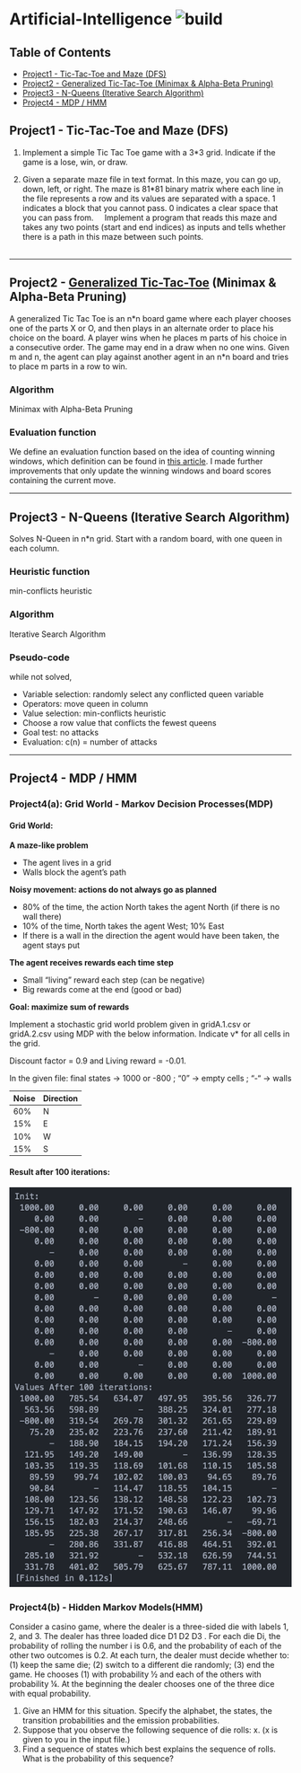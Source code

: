 # Artificial-Intelligence ![build](https://img.shields.io/wercker/ci/wercker/docs.svg)

## Table of Contents

- [Project1 - Tic-Tac-Toe and Maze (DFS)](#project1-tic-tac-toe-and-maze)
- [Project2 - Generalized Tic-Tac-Toe (Minimax & Alpha-Beta Pruning)](#generalized-tic-tac-toe)
- [Project3 - N-Queens (Iterative Search	Algorithm)](#n-queens)
- [Project4 - MDP / HMM](#mdp-hmm)

<a name="project1-tic-tac-toe-and-maze"/>

## Project1 - Tic-Tac-Toe and Maze (DFS)
1. Implement	a	simple Tic Tac Toe game with a 3\*3 grid. Indicate if the	game is a lose, win, or draw.

2. Given a separate maze file in text format. In this maze, you can go up, down, left, or right. The maze is 81\*81 binary matrix where each line in the file represents a row and its values are separated with a space. 1 indicates a block that you cannot pass. 0 indicates a clear space that you can pass from.	  	  
Implement a	program that reads this maze and takes any two points (start and end indices)	as inputs	and	tells	whether	there	is a path	in this	maze between such points.	
  
***

<a name="generalized-tic-tac-toe"/>

## Project2 - [Generalized Tic-Tac-Toe](https://github.com/fengvyi/Generalized-Tic-Tac-Toe) (Minimax & Alpha-Beta Pruning)
A generalized Tic Tac Toe is an n\*n board game where each player chooses one of the parts X or O, and then plays in an alternate order to place his choice on the board. A player wins when he places m parts of	his	choice in	a	consecutive	order. The game may end in a draw when no one wins.	
Given m and n, the agent can play against another agent in an n\*n board and tries to place m parts in a row to win.	  

### Algorithm
Minimax with Alpha-Beta Pruning

### Evaluation function
We define an evaluation function based on the idea of counting winning
windows, which definition can be found in [this article](https://web.stanford.edu/class/cs221/2017/restricted/p-final/xiaotihu/final.pdf). I made further improvements that only update the winning windows and board scores containing the current move.

***

<a name="n-queens"/>

## Project3 - N-Queens (Iterative Search	Algorithm)
Solves N-Queen in n*n grid. Start with a random board, with one queen in each column.

### Heuristic function
min-conflicts heuristic

### Algorithm 
Iterative Search	Algorithm

### Pseudo-code
while not solved,
   * Variable selection: randomly select any conflicted queen variable
   * Operators: move queen in column
   * Value selection: min-conflicts heuristic
   * Choose a row value that conflicts the fewest queens
   * Goal test: no attacks 
   * Evaluation: c(n) = number of attacks

***

<a name="mdp-hmm"/>

## Project4 - MDP / HMM
### Project4(a): Grid World - Markov Decision Processes(MDP)
#### Grid World:
**A maze-like problem**
* The agent lives in a grid
* Walls block the agent’s path

**Noisy movement: actions do not always go as planned**
* 80% of the time, the action North takes the agent North 
  (if there is no wall there)
* 10% of the time, North takes the agent West; 10% East
* If there is a wall in the direction the agent would have been taken, the agent stays put

**The agent receives rewards each time step**
* Small “living” reward each step (can be negative)
* Big rewards come at the end (good or bad)

**Goal: maximize sum of rewards**

Implement a stochastic grid world problem given in gridA.1.csv or gridA.2.csv using MDP with the below information. Indicate v* for all cells in the grid.<br>

Discount factor = 0.9  and  Living reward = -0.01.<br>

In the given file: final states -> 1000 or -800 ; “0” -> empty cells ; “-“ -> walls<br>

| Noise | Direction |
| --- | -- |
| 60% | N |
| 15% | E |
| 10% | W |
| 15% | S |

#### Result after 100 iterations:
![](https://github.com/fengvyi/Artificial-Intelligence/blob/master/project4/project4a/Screen%20Shot%202018-04-30%20at%208.55.48%20PM.png)

### Project4(b) - Hidden Markov Models(HMM)
Consider a casino game, where the dealer is a three-sided die with labels 1, 2, and 3.  The dealer has three loaded dice D1 D2 D3 . For each die Di, the probability of rolling the number i is 0.6, and the probability of each of the other two outcomes is 0.2. At each turn, the dealer must decide whether to: (1) keep the same die; (2) switch to a different die randomly; (3) end the game. He chooses (1) with probability ½ and each of the others with probability ¼. At the beginning the dealer chooses one of the three dice with equal probability.

1.	Give an HMM for this situation. Specify the alphabet, the states, the transition probabilities and the emission probabilities. 
2.	Suppose that you observe the following sequence of die rolls: x.  (x is given to you in the input file.) 
3.	Find a sequence of states which best explains the sequence of rolls. What is the probability of this sequence? 
